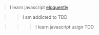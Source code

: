 >I learn javascript [eloquently](http://eloquentjavascript.net/ "yes, `eloquently`")

>>I am addicted to TDD

>>>I learn javascript usign TDD